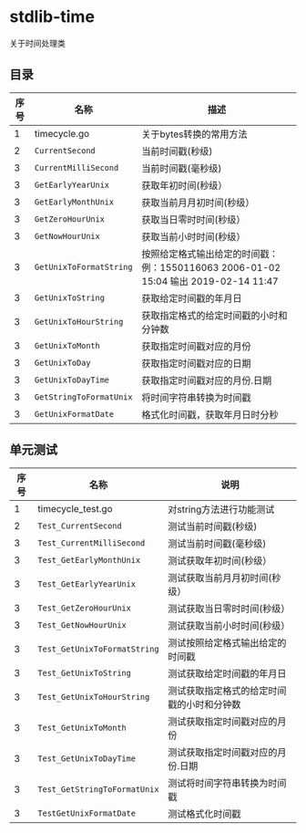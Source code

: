 # stdlib-time

关于时间处理类

## 目录

序号 | 名称 | 描述
---|---|---
1 | timecycle.go | 关于bytes转换的常用方法
2 | `CurrentSecond`         | 当前时间戳(秒级)
3 | `CurrentMilliSecond`    | 当前时间戳(毫秒级)
3 | `GetEarlyYearUnix`      | 获取年初时间(秒级）
3 | `GetEarlyMonthUnix`     | 获取当前月月初时间(秒级）
3 | `GetZeroHourUnix`       | 获取当日零时时间(秒级）
3 | `GetNowHourUnix`        | 获取当前小时时间(秒级）
3 | `GetUnixToFormatString` | 按照给定格式输出给定的时间戳：例：1550116063  2006-01-02 15:04 输出 2019-02-14 11:47
3 | `GetUnixToString`       | 获取给定时间戳的年月日
3 | `GetUnixToHourString`   | 获取指定格式的给定时间戳的小时和分钟数
3 | `GetUnixToMonth`        | 获取指定时间戳对应的月份
3 | `GetUnixToDay`          | 获取指定时间戳对应的日期
3 | `GetUnixToDayTime`      | 获取指定时间戳对应的月份.日期
3 | `GetStringToFormatUnix` | 将时间字符串转换为时间戳
3 | `GetUnixFormatDate`     | 格式化时间戳，获取年月日时分秒

## 单元测试

序号 | 名称 | 说明
---|---|---
1 | timecycle_test.go   | 对string方法进行功能测试
2 | `Test_CurrentSecond`        | 测试当前时间戳(秒级)
3 | `Test_CurrentMilliSecond`   | 测试当前时间戳(毫秒级)
3 | `Test_GetEarlyMonthUnix`    | 测试获取年初时间(秒级）
3 | `Test_GetEarlyYearUnix`     | 测试获取当前月月初时间(秒级）
3 | `Test_GetZeroHourUnix`      | 测试获取当日零时时间(秒级）
3 | `Test_GetNowHourUnix`       | 测试获取当前小时时间(秒级）
3 | `Test_GetUnixToFormatString`| 测试按照给定格式输出给定的时间戳
3 | `Test_GetUnixToString`      | 测试获取给定时间戳的年月日
3 | `Test_GetUnixToHourString`  | 测试获取指定格式的给定时间戳的小时和分钟数
3 | `Test_GetUnixToMonth`       | 测试获取指定时间戳对应的月份
3 | `Test_GetUnixToDayTime`     | 测试获取指定时间戳对应的月份.日期
3 | `Test_GetStringToFormatUnix`| 测试将时间字符串转换为时间戳
3 | `TestGetUnixFormatDate`     | 测试格式化时间戳

